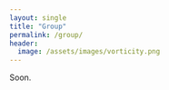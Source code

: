 ```yaml
---
layout: single
title: "Group"
permalink: /group/
header:
  image: /assets/images/vorticity.png
---
```



Soon.
